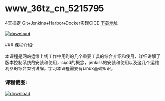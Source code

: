 # www_36tz_cn_5215795
4天搞定 Git+Jenkins+Harbor+Docker实现CICD
[下载地址](http://www.36tz.cn/article/5215795 "下载地址")
<br/></br>[![download](http://36tz.cn/muke_img/2020_10_2-67-300x185.png "下载地址")](http://www.36tz.cn/article/5215795 "下载地址")
<br/></br>### 课程介绍:<br/></br>本课程是网站运维上线工作中用到的几个重要工具的综合介绍和使用，详细讲解了版本控制系统的安装和使用，ci/cd的概念，jenkins的安装和使用以及这几个运维利器的综合案例讲解。学习本课程需要有Linux基础知识。

### 课程截图:
[![download](http://36tz.cn/muke_img/2020_10_1-71.png "下载地址")](http://www.36tz.cn/article/5215795 "下载地址")
